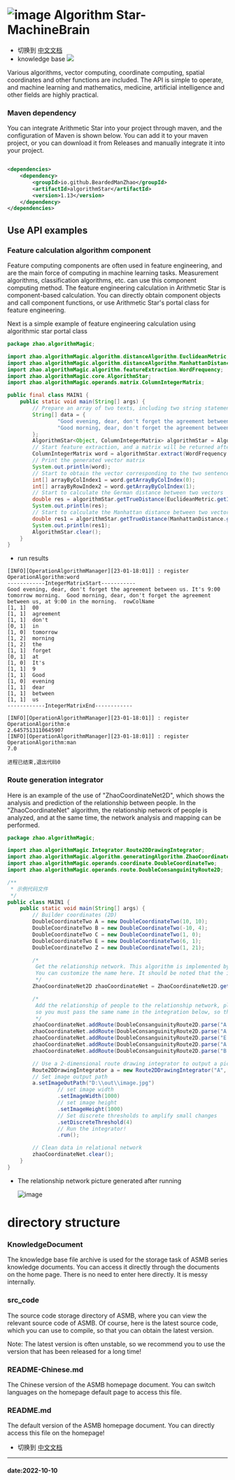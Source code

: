 # ![image](https://user-images.githubusercontent.com/113756063/194830221-abe24fcc-484b-4769-b3b7-ec6d8138f436.png) Algorithm Star-MachineBrain

- 切换到 [中文文档](https://github.com/BeardedManZhao/algorithmStar/blob/main/README-Chinese.md)
- knowledge base
  <a href="https://github.com/BeardedManZhao/algorithmStar/blob/main/KnowledgeDocument/knowledge%20base.md">
  <img src = "https://user-images.githubusercontent.com/113756063/194832492-f8c184c1-55e8-4f16-943a-34b99ac751d4.png"/>
  </a>

Various algorithms, vector computing, coordinate computing, spatial coordinates and other functions are included. The
API is simple to operate, and machine learning and mathematics, medicine, artificial intelligence and other fields are
highly practical.

### Maven dependency

You can integrate Arithmetic Star into your project through maven, and the configuration of Maven is shown below. You
can add it to your maven project, or you can download it from Releases and manually integrate it into your project.

```xml

<dependencies>
    <dependency>
        <groupId>io.github.BeardedManZhao</groupId>
        <artifactId>algorithmStar</artifactId>
        <version>1.13</version>
    </dependency>
</dependencies>
```

## Use API examples

### Feature calculation algorithm component

Feature computing components are often used in feature engineering, and are the main force of computing in machine
learning tasks. Measurement algorithms, classification algorithms, etc. can use this component computing method. The
feature engineering calculation in Arithmetic Star is component-based calculation. You can directly obtain component
objects and call component functions, or use Arithmetic Star's portal class for feature engineering.

Next is a simple example of feature engineering calculation using algorithmic star portal class

```java
package zhao.algorithmMagic;

import zhao.algorithmMagic.algorithm.distanceAlgorithm.EuclideanMetric;
import zhao.algorithmMagic.algorithm.distanceAlgorithm.ManhattanDistance;
import zhao.algorithmMagic.algorithm.featureExtraction.WordFrequency;
import zhao.algorithmMagic.core.AlgorithmStar;
import zhao.algorithmMagic.operands.matrix.ColumnIntegerMatrix;

public final class MAIN1 {
    public static void main(String[] args) {
        // Prepare an array of two texts, including two string statements that need to be processed into feature vectors.
        String[] data = {
                "Good evening, dear, don't forget the agreement between us. It's 9:00 tomorrow morning.",
                "Good morning, dear, don't forget the agreement between us, at 9:00 in the morning."
        };
        AlgorithmStar<Object, ColumnIntegerMatrix> algorithmStar = AlgorithmStar.getInstance();
        // Start feature extraction, and a matrix will be returned after the word frequency vector is successfully extracted
        ColumnIntegerMatrix word = algorithmStar.extract(WordFrequency.getInstance("word"), data);
        // Print the generated vector matrix
        System.out.println(word);
        // Start to obtain the vector corresponding to the two sentences in the matrix
        int[] arrayByColIndex1 = word.getArrayByColIndex(0);
        int[] arrayByRowIndex2 = word.getArrayByColIndex(1);
        // Start to calculate the German distance between two vectors
        double res = algorithmStar.getTrueDistance(EuclideanMetric.getInstance("e"), arrayByColIndex1, arrayByRowIndex2);
        System.out.println(res);
        // Start to calculate the Manhattan distance between two vectors
        double res1 = algorithmStar.getTrueDistance(ManhattanDistance.getInstance("man"), arrayByColIndex1, arrayByRowIndex2);
        System.out.println(res1);
        AlgorithmStar.clear();
    }
}
```

- run results

```
[INFO][OperationAlgorithmManager][23-01-18:01]] : register OperationAlgorithm:word
------------IntegerMatrixStart-----------
Good evening, dear, don't forget the agreement between us. It's 9:00 tomorrow morning.	Good morning, dear, don't forget the agreement between us, at 9:00 in the morning.	rowColName
[1, 1]	00
[1, 1]	agreement
[1, 1]	don't
[0, 1]	in
[1, 0]	tomorrow
[1, 2]	morning
[1, 2]	the
[1, 1]	forget
[0, 1]	at
[1, 0]	It's
[1, 1]	9
[1, 1]	Good
[1, 0]	evening
[1, 1]	dear
[1, 1]	between
[1, 1]	us
------------IntegerMatrixEnd------------

[INFO][OperationAlgorithmManager][23-01-18:01]] : register OperationAlgorithm:e
2.6457513110645907
[INFO][OperationAlgorithmManager][23-01-18:01]] : register OperationAlgorithm:man
7.0

进程已结束,退出代码0
```

### Route generation integrator

Here is an example of the use of "ZhaoCoordinateNet2D", which shows the analysis and prediction of the relationship
between people. In the "ZhaoCoordinateNet" algorithm, the relationship network of people is analyzed, and at the same
time, the network analysis and mapping can be performed.

```java
package zhao.algorithmMagic;

import zhao.algorithmMagic.Integrator.Route2DDrawingIntegrator;
import zhao.algorithmMagic.algorithm.generatingAlgorithm.ZhaoCoordinateNet2D;
import zhao.algorithmMagic.operands.coordinate.DoubleCoordinateTwo;
import zhao.algorithmMagic.operands.route.DoubleConsanguinityRoute2D;

/**
 * 示例代码文件
 */
public class MAIN1 {
    public static void main(String[] args) {
        // Builder coordinates (2D)
        DoubleCoordinateTwo A = new DoubleCoordinateTwo(10, 10);
        DoubleCoordinateTwo B = new DoubleCoordinateTwo(-10, 4);
        DoubleCoordinateTwo C = new DoubleCoordinateTwo(1, 0);
        DoubleCoordinateTwo E = new DoubleCoordinateTwo(6, 1);
        DoubleCoordinateTwo Z = new DoubleCoordinateTwo(1, 21);

        /*
         Get the relationship network. This algorithm is implemented by me to infer the relationship network of people.
         You can customize the name here. It should be noted that the instantiation of the integrator below requires you to pass the name in.
         */
        ZhaoCoordinateNet2D zhaoCoordinateNet = ZhaoCoordinateNet2D.getInstance("Z");

        /*
         Add the relationship of people to the relationship network, please note that the relationship network of the algorithm already contains your data,
         so you must pass the same name in the integration below, so that the integrator can get the temporary network in your algorithm grid data
         */
        zhaoCoordinateNet.addRoute(DoubleConsanguinityRoute2D.parse("A -> B", A, B)); // Representing A takes the initiative to know B
        zhaoCoordinateNet.addRoute(DoubleConsanguinityRoute2D.parse("A -> C", A, C));
        zhaoCoordinateNet.addRoute(DoubleConsanguinityRoute2D.parse("E -> Z", E, Z));
        zhaoCoordinateNet.addRoute(DoubleConsanguinityRoute2D.parse("A -> Z", A, Z));
        zhaoCoordinateNet.addRoute(DoubleConsanguinityRoute2D.parse("B -> Z", B, Z));

        // Use a 2-dimensional route drawing integrator to output a picture of the relationship network between all the people above
        Route2DDrawingIntegrator a = new Route2DDrawingIntegrator("A", "Z");
        // Set image output path
        a.setImageOutPath("D:\\out\\image.jpg")
                // set image width
                .setImageWidth(1000)
                // set image height
                .setImageHeight(1000)
                // Set discrete thresholds to amplify small changes
                .setDiscreteThreshold(4)
                // Run the integrator!
                .run();

        // Clean data in relational network
        zhaoCoordinateNet.clear();
    }
}
```

- The relationship network picture generated after running

  ![image](https://user-images.githubusercontent.com/113756063/196412140-8b81979d-ecc1-4774-9cbe-df8a89c19c1c.png)

# directory structure

### KnowledgeDocument

The knowledge base file archive is used for the storage task of ASMB series knowledge documents. You can access it
directly through the documents on the home page. There is no need to enter here directly. It is messy internally.

### src_code

The source code storage directory of ASMB, where you can view the relevant source code of ASMB. Of course, here is the
latest source code, which you can use to compile, so that you can obtain the latest version.

Note: The latest version is often unstable, so we recommend you to use the version that has been released for a long
time!

### README-Chinese.md

The Chinese version of the ASMB homepage document. You can switch languages on the homepage default page to access this
file.

### README.md

The default version of the ASMB homepage document. You can directly access this file on the homepage!

- 切换到 [中文文档](https://github.com/BeardedManZhao/algorithmStar/blob/main/README-Chinese.md)

<hr>

#### date:2022-10-10
